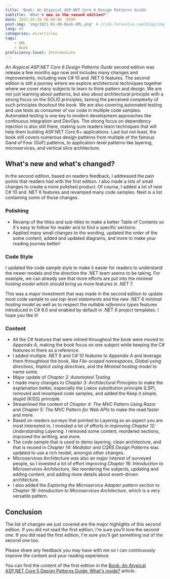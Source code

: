```yaml
---
title: 'Book: An Atypical ASP.NET Core 6 Design Patterns Guide'
subtitle: 'What's new in the second edition?'
date: 2022-05-28 00:00:00 -0500
post-img: 'img/2021-01-00-Book-UML.png' # //cdn.forevolve.com/blog/images/articles-header
lang: en
categories: en/articles
tags:
    - UML
    - Book
proficiency-level: Intermediate
---
```


_An Atypical ASP.NET Core 6 Design Patterns Guide_ second edition was release a few months ago now and includes many changes and improvements, including new C# 10 and .NET 6 features.
The second edition is still a journey where we explore architectural techniques together where we cover many subjects to learn to think pattern and design.
We are not just learning about patterns, but also about architectural principle with a strong focus on the SOLID principles, taming the perceived complexity of such principles thouhout the book.
We are also covering automated testing and use tests as consumer of our code in multiple code samples.
Automated testing is one key to modern development approaches like continuous integration and DevOps.
The strong focus on dependency injection is also still there, making sure readers learn techniques that will help them building ASP.NET Core 6+ applications.
Last but not least, the book still covers numerous design patterns from multiple of the famous Gand of Four (GoF) patterns, to application-level patterns like layering, microservices, and vertical slice architecture.<!--more-->

## What's new and what's changed?

In the second edition, based on readers feedback, I addressed the pain points that readers had with the first edition.
I also made a lots of small changes to create a more polished product.
Of course, I added a lot of new C# 10 and .NET 6 features and revamped many code samples.
Next is a list containing some of those changes.

### Polishing

-   Revamp of the titles and sub-titles to make a better Table of Contents so it's easy to follow for reader and to find a specific sections.
-   Applied many small changes to the wording, updated the order of the some content, added and updated diagrams, and more to make your reading journey better!

### Code Style

I updated the code sample style to make it easier for readers to understand the newer models and the direction the .NET team seems to be taking.
For example, we can already see that more efforts are put into the _minimal hosting model_ which should bring us more features in .NET 7.

This was a major investment that was made in the second edition to update most code sample to use _top-level statements_ and the new .NET 6 _minimal hosting model_ as well as to respect the _nullable reference types_ features introduced in C# 8.0 and enabled by default in .NET 6 project templates.
I hope you like it!

### Content

-   All the C# features that were inlined throughout the book were moved to _Appendix A_, making the book focus on one subject while keeping the C# features in there as a reference.
-   I added multiple .NET 6 and C# 10 features to _Appendix A_ and leverage them throughtout the book, like _File-scoped namespaces_, _Global using directives_, _Implicit using directives_, and the _Minimal hosting model_ to name some.
-   Major update of _Chapter 2: Automated Testing_
-   I made many changes to _Chapter 3: Architectural Principles_ to make the explaination better, especially the Liskov substitution principle (LSP), removed and revamped code samples, and added the Keep it simple, stupid (KISS) principle.
-   Streamlined the content of _Chapter 4: The MVC Pattern Using Razor_ and _Chapter 5: The MVC Pattern for Web APIs_ to make the read faster and more.
-   Based on readers surveys that pointed to Layering as an aspect you are most interested in, I invested a lot of efforts in improving _Chapter 12: Understanding Layering_. I removed some content, reordered sections, improved the writting, and more.
-   The code sample that is used to demo layering, clean architecture, and that is reused in _Chapter 14: Mediator and CQRS Design Patterns_ was updated to use a rich model, amongst other changes.
-   Microservices Architecture was also an major interest of surveyed people, so I invested a lot of effort improving _Chapter 16: Introduction to Microservices Architecture_, like reordering the subjects, updating and adding content, and adding more details about event-driven architecture.
-   I also added the _Exploring the Microservice Adapter pattern_ section to _Chapter 16: Introduction to Microservices Architecture_, which is a very versatile pattern.

## Conclusion

The list of changes we just covered are the major highlights of this second edition.
If you did not read the first edition, I'm sure you'll love the second one.
If you did read the first edition, I'm sure you'll get something out of the second one too.

Please share any feedback you may have with me so I can continuously improve the content and your reading experience.

You can find the content of the first edition in the [Book: An Atypical ASP.NET Core 5 Design Patterns Guide: What's inside?](/en/articles/2021/01/05/book-an-atypical-asp-net-core-5-design-patterns-guide-content/) article.

